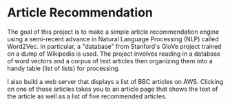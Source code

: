 # Article Recommendation

The goal of this project is to make a simple article recommendation engine using a semi-recent advance in Natural Language Processing (NLP) called Word2Vec. In particular, a "database" from Stanford's GloVe project trained on a dump of Wikipedia is used. The project involves reading in a database of word vectors and a corpus of text articles then organizing them into a handy table (list of lists) for processing.

I also build a web server that displays a list of BBC articles on AWS. Clicking on one of those articles takes you to an article page that shows the text of the article as well as a list of five recommended articles.